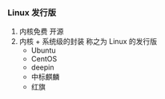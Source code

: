 ### Linux 发行版
1. 内核免费 开源
2. 内核 + 系统级的封装 称之为 Linux 的发行版
    - Ubuntu
    - CentOS
    - deepin
    - 中标麒麟
    - 红旗
    
